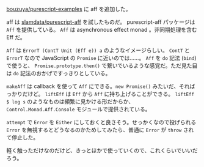 [bouzuya/purescript-examples][] に aff を追加した。

aff は [slamdata/purescript-aff][] を試したものだ。 purescript-aff パッケージは `Aff` を提供している。 `Aff` は asynchronous effect monad 。非同期処理を含む Eff だ。

`Aff` は `ErrorT (ContT Unit (Eff e)) a` のようなイメージらしい。 `ContT` と `ErrorT` なので JavaScript の `Promise` に近いのでは……。 `Aff` を `do` 記法 (`bind`) で使うと、 `Promise.prototype.then()` で繋いでいるような感覚だ。ただ見た目は `do` 記法のおかげですっきりとしている。

`makeAff` は callback を使って `Aff` にできる。`new Promise()` みたいだ、そればっかりだけど。 `liftEff` は `Eff` から `Aff` に持ち上げることができる。 `liftEff $ log s` のようなものは頻繁に見かける形だからか、 `Control.Monad.Aff.Console` モジュールで提供されている。

`attempt` で `Error` を `Either` にしておくと良さそう。せっかくなので投げられる `Error` を無視するとどうなるのかためしてみたら、普通に `Error` が `throw` されて停止した。

軽く触っただけなのだけど、きっとほかで使っていくので、これくらいでいいだろう。

[bouzuya/purescript-examples]: https://github.com/bouzuya/purescript-examples
[slamdata/purescript-aff]: https://github.com/slamdata/purescript-aff
